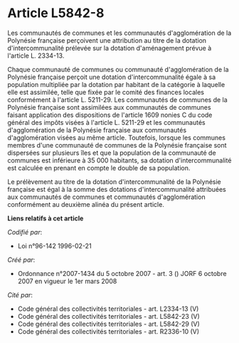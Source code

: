 # Article L5842-8

Les communautés de communes et les communautés d'agglomération de la Polynésie française perçoivent une attribution au titre
de la dotation d'intercommunalité prélevée sur la dotation d'aménagement prévue à l'article L. 2334-13. 

Chaque communauté de communes ou communauté d'agglomération de la Polynésie française perçoit une dotation d'intercommunalité
égale à sa population multipliée par la dotation par habitant de la catégorie à laquelle elle est assimilée, telle que fixée
par le comité des finances locales conformément à l'article L. 5211-29. Les communautés de communes de la Polynésie française
sont assimilées aux communautés de communes faisant application des dispositions de l'article 1609 nonies C du code général
des impôts visées à l'article L. 5211-29 et les communautés d'agglomération de la Polynésie française aux communautés
d'agglomération visées au même article. Toutefois, lorsque les communes membres d'une communauté de communes de la Polynésie
française sont dispersées sur plusieurs îles et que la population de la communauté de communes est inférieure à 35 000
habitants, sa dotation d'intercommunalité est calculée en prenant en compte le double de sa population. 

Le prélèvement au titre de la dotation d'intercommunalité de la Polynésie française est égal à la somme des dotations
d'intercommunalité attribuées aux communautés de communes et communautés d'agglomération conformément au deuxième alinéa du
présent article.

**Liens relatifs à cet article**

_Codifié par_:

  - Loi n°96-142 1996-02-21

_Créé par_:

  - Ordonnance n°2007-1434 du 5 octobre 2007 - art. 3 () JORF 6 octobre 2007 en vigueur le 1er mars 2008

_Cité par_:

  - Code général des collectivités territoriales - art. L2334-13 (V)
  - Code général des collectivités territoriales - art. L5842-23 (V)
  - Code général des collectivités territoriales - art. L5842-29 (V)
  - Code général des collectivités territoriales - art. R2336-10 (V)
